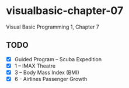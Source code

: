# visualbasic-chapter-07
Visual Basic Programming 1, Chapter 7

## TODO
- [X] Guided Program – Scuba Expedition
- [X] 1 – IMAX Theatre
- [X] 3 – Body Mass Index (BMI)
- [X] 6 - Airlines Passenger Growth

